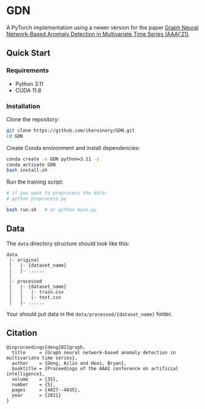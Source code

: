 # GDN

A PyTorch implementation using a newer version for the
paper [Graph Neural Network-Based Anomaly Detection in Multivariate Time Series (AAAI'21)](https://arxiv.org/pdf/2106.06947).

## Quick Start

### Requirements

- Python 3.11
- CUDA 11.8

### Installation

Clone the repository:

```bash
git clone https://github.com/ikaroinory/GDN.git
cd GDN
```

Create Conda environment and install dependencies:

```bash
conda create -n GDN python=3.11 -y
conda activate GDN
bash install.sh
```

Run the training script:

```bash
# if you want to preprocess the data:
# python preprocess.py

bash run.sh   # or python main.py
```

## Data

The `data` directory structure should look like this:

```
data
 |- original
 |   |- {dataset_name}
 |   |- ......
 |
 |- processed
 |   |- {dataset_name}
 |   |   |- train.csv
 |   |   |- test.csv
 |   |- ......
```

Your should put data in the `data/processed/{dataset_name}` folder.

## Citation

```
@inproceedings{deng2021graph,
  title     = {Graph neural network-based anomaly detection in multivariate time series},
  author    = {Deng, Ailin and Hooi, Bryan},
  booktitle = {Proceedings of the AAAI conference on artificial intelligence},
  volume    = {35},
  number    = {5},
  pages     = {4027--4035},
  year      = {2021}
}
```
